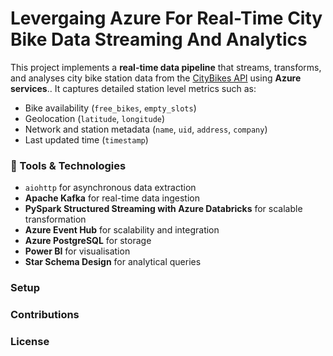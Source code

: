 # Levergaing Azure For Real-Time City Bike Data Streaming And Analytics

This project implements a **real-time data pipeline** that streams, transforms, and analyses city bike station data from the [CityBikes API](https://api.citybik.es/) using **Azure services**.. It captures detailed station level metrics such as:

- Bike availability (`free_bikes`, `empty_slots`)
- Geolocation (`latitude`, `longitude`)
- Network and station metadata (`name`, `uid`, `address`, `company`)
- Last updated time (`timestamp`)

### 🔧 Tools & Technologies

- `aiohttp` for asynchronous data extraction
- **Apache Kafka** for real-time data ingestion
- **PySpark Structured Streaming with Azure Databricks** for scalable transformation
- **Azure Event Hub** for scalability and integration
- **Azure PostgreSQL** for storage
- **Power BI** for visualisation
- **Star Schema Design** for analytical queries


### Setup
### Contributions
### License
